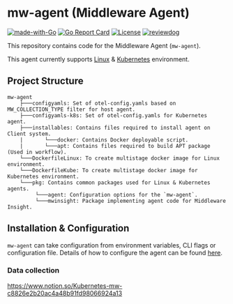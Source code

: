 # mw-agent (Middleware Agent)
[![made-with-Go](https://img.shields.io/badge/Made%20with-Go-1f425f.svg)](https://go.dev/)
[![Go Report Card](https://goreportcard.com/badge/github.com/middleware-labs/mw-agent)](https://goreportcard.com/report/github.com/middleware-labs/mw-agent)
[![License](https://img.shields.io/badge/License-Apache_2.0-blue.svg)](https://opensource.org/licenses/Apache-2.0)
[![reviewdog](https://github.com/middleware-labs/mw-agent/actions/workflows/reviewdog.yml/badge.svg)](https://github.com/middleware-labs/mw-agent/actions/workflows/reviewdog.yml)

This repository contains code for the Middleware Agent (`mw-agent`). 

This agent currently supports [Linux](cmd/host-agent/)  & [Kubernetes](cmd/kube-agent/) environment.

## Project Structure
```text
mw-agent
    ├───configyamls: Set of otel-config.yamls based on MW_COLLECTION_TYPE filter for host agent.
    ├───configyamls-k8s: Set of otel-config.yamls for Kubernetes agent.
    ├───installables: Contains files required to install agent on Client system.
    |       └───docker: Contains Docker deployable script.
    |       └───apt: Contains files required to build APT package (Used in workflow).
    └───DockerfileLinux: To create multistage docker image for Linux environment.
    └───DockerfileKube: To create multistage docker image for Kubernetes environment.
    └───pkg: Contains common packages used for Linux & Kubernetes agents.
         └───agent: Configuration options for the `mw-agent`.
         └───mwinsight: Package implementing agent code for Middleware Insight.
```

## Installation & Configuration

`mw-agent` can take configuration from environment variables, CLI flags or configuration file. Details of how to configure the agent can be found [here](docs).


### Data collection
https://www.notion.so/Kubernetes-mw-c8826e2b20ac4a48b91fd98066924a13
